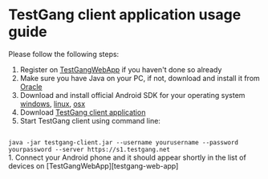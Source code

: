 TestGang client application usage guide
=======================================

Please follow the following steps:

1. Register on [TestGangWebApp][testgang-web-app] if you haven't done so already
1. Make sure you have Java on your PC, if not, download and install it from [Oracle][java-download]
1. Download and install official Android SDK for your operating system [windows][sdk-windows], [linux][sdk-linux], [osx][sdk-mac]
1. Download [TestGang client application][testgang-client-download]
1. Start TestGang client using command line:
<code>
java -jar testgang-client.jar --username yourusername --password yourpassword --server https://s1.testgang.net
</code>
1. Connect your Android phone and it should appear shortly in the list of devices on [TestGangWebApp][testgang-web-app]

[testgang-web-app]: https://app.testgang.net "testgang web app"
[java-download]: http://www.oracle.com/technetwork/java/javase/downloads/jre7-downloads-1880261.html "java download"
[sdk-windows]: http://dl.google.com/android/installer_r22.3-windows.exe "link to Android SDK windows"
[sdk-linux]: http://dl.google.om/android/android-sdk_r22.3-linux.tgz "link to Android SDK linux"
[sdk-mac]: http://dl.google.com/android/android-sdk_r22.3-macosx.zip "link to Android SDK macos"
[testgang-client-download]: https://drive.google.com/file/d/0B_p5E3vuIafmVVNtTzN3Qk1kZTQ/edit?usp=sharing "testgang client download"

